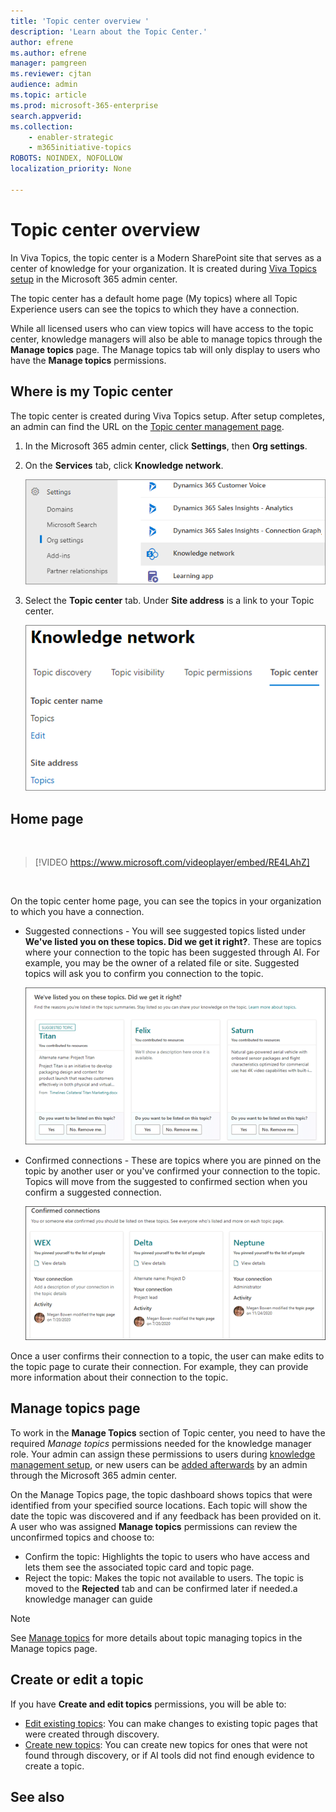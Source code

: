 ```yaml
---
title: 'Topic center overview '
description: 'Learn about the Topic Center.'
author: efrene
ms.author: efrene
manager: pamgreen
ms.reviewer: cjtan
audience: admin
ms.topic: article
ms.prod: microsoft-365-enterprise
search.appverid: 
ms.collection: 
    - enabler-strategic
    - m365initiative-topics
ROBOTS: NOINDEX, NOFOLLOW
localization_priority: None

---
```

# Topic center overview


In Viva Topics, the topic center is a Modern SharePoint site that serves as a center of knowledge for your organization​. It is created during [Viva Topics setup](set-up-topic-experiences.md) in the Microsoft 365 admin center.

The topic center has a default home page (My topics) where all Topic Experience users can see the topics to which they have a connection. 

While all licensed users who can view topics will have access to the topic center, knowledge managers will also be able to manage topics through the **Manage topics** page. The Manage topics tab will only display to users who have the **Manage topics** permissions. 

## Where is my Topic center

The topic center is created during Viva Topics setup. After setup completes, an admin can find the URL on the [Topic center management page](https://docs.microsoft.com/microsoft-365/knowledge/topic-experiences-administration#to-access-topics-management-settings).


1. In the Microsoft 365 admin center, click **Settings**, then **Org settings**.
2. On the **Services** tab, click **Knowledge network**.

    ![Connect people to knowledge](../media/admin-org-knowledge-options-completed.png) </br>

3. Select the **Topic center** tab. Under **Site address** is a link to your Topic center.

    ![knowledge-network-settings](../media/knowledge-network-settings-topic-center.png) </br>



## Home page

</br>

> [!VIDEO https://www.microsoft.com/videoplayer/embed/RE4LAhZ]  

</br>


On the topic center home page, you can see the topics in your organization to which you have a connection.

- Suggested connections - You will see suggested topics listed under **We've listed you on these topics. Did we get it right?**. These are topics where your connection to the topic has been suggested through AI. For example, you may be the owner of a related file or site. Suggested topics will ask you to confirm you connection to the topic.

   ![Suggested connections](../media/knowledge-management/my-topics.png) </br>
 
- Confirmed connections - These are topics where you are pinned on the topic by another user or you've confirmed your connection to the topic. Topics will move from the suggested to confirmed section when you confirm a suggested connection.
 
   ![Confirmed topics](../media/knowledge-management/my-topics-confirmed.png) </br>

Once a user confirms their connection to a topic, the user can make edits to the topic page to curate their connection. For example, they can provide more information about their connection to the topic.


## Manage topics page

To work in the **Manage Topics** section of Topic center, you need to have the required *Manage topics* permissions needed for the knowledge manager role. Your admin can assign these permissions to users during [knowledge management setup](set-up-topic-experiences.md), or new users can be [added afterwards](topic-experiences-knowledge-rules.md) by an admin through the Microsoft 365 admin center.

On the Manage Topics page, the topic dashboard shows topics that were identified from your specified source locations. Each topic will show the date the topic was discovered and if any feedback has been provided on it. A user who was assigned **Manage topics** permissions can review the unconfirmed topics and choose to:
- Confirm the topic: Highlights the topic to users who have access and lets them see the associated topic card and topic page.
- Reject the topic: Makes the topic not available to users. The topic is moved to the **Rejected** tab and can be confirmed later if needed.a knowledge manager can guide 

> [!Note] 
> See [Manage topics](manage-topics.md) for more details about topic managing topics in the Manage topics page.


## Create or edit a topic

If you have **Create and edit topics** permissions, you will be able to:

- [Edit existing topics](edit-a-topic.md): You can make changes to existing topic pages that were created through discovery.
- [Create new topics](create-a-topic.md): You can create new topics for ones that were not found through discovery, or if AI tools did not find enough evidence to create a topic.






## See also



  







